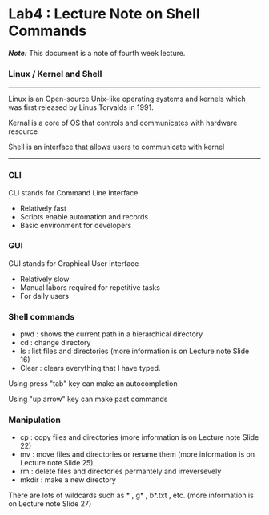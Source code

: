 # Lab4 : Lecture Note on Shell Commands
***Note:*** This document is a note of fourth week lecture.

### Linux / Kernel and Shell
---

Linux is an Open-source Unix-like operating systems and kernels which was first released by Linus Torvalds in 1991.

Kernal is a core of OS that controls and communicates with hardware resource

Shell is an interface that allows users to communicate with kernel

---

### CLI
CLI stands for Command Line Interface
- Relatively fast
- Scripts enable automation and records
- Basic environment for developers

### GUI
GUI stands for Graphical User Interface
- Relatively slow
- Manual labors required for repetitive tasks
- For daily users

### Shell commands
- pwd : shows the current path in a hierarchical directory
- cd : change directory
- Is : list files and directories (more information is on Lecture note Slide 16)
- Clear : clears everything that I have typed.

Using press "tab" key can make an autocompletion

Using "up arrow" key can make past commands

### Manipulation
- cp : copy files and directories (more information is on Lecture note Slide 22)
- mv : move files and directories or rename them (more information is on Lecture note Slide 25)
- rm : delete files and directories permantely and irreversevely
- mkdir : make a new directory

There are lots of wildcards such as * , g* , b*.txt , etc. (more information is on Lecture note Slide 27)

